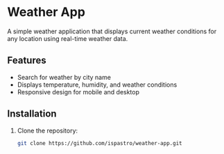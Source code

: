 # Weather App

A simple weather application that displays current weather conditions for any location using real-time weather data.

## Features
- Search for weather by city name
- Displays temperature, humidity, and weather conditions
- Responsive design for mobile and desktop

## Installation
1. Clone the repository:
   ```bash
   git clone https://github.com/ispastro/weather-app.git
